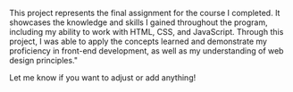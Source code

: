 This project represents the final assignment for the course I completed. It showcases the knowledge and skills I gained throughout the program, 
including my ability to work with HTML, CSS, and JavaScript. Through this project, I was able to apply the concepts learned and demonstrate my proficiency in front-end development,
as well as my understanding of web design principles."

Let me know if you want to adjust or add anything!
